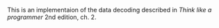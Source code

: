 This is an implementaion of the data decoding described in *Think like a programmer* 2nd edition, ch. 2.